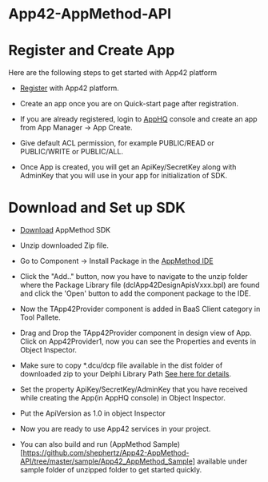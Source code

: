 # App42-AppMethod-API

# Register and Create App

Here are the following steps to get started with App42 platform

* [Register](https://apphq.shephertz.com/register) with App42 platform.

* Create an app once you are on Quick-start page after registration.

* If you are already registered, login to [AppHQ](https://apphq.shephertz.com/register/app42Login) console and create an    app from App Manager -> App Create.

* Give default ACL permission, for example PUBLIC/READ or PUBLIC/WRITE or PUBLIC/ALL.

* Once App is created, you will get an ApiKey/SecretKey along with AdminKey that you will use in your app for  initialization of SDK.

# Download and Set up SDK

* [Download](https://github.com/shephertz/App42-AppMethod-API/archive/master.zip) AppMethod SDK

* Unzip downloaded Zip file. 

* Go to Component -> Install Package in the [AppMethod IDE](http://docwiki.appmethod.com/appmethod/1.13/topics/en/Install_Component)

* Click the "Add.." button, now you have to navigate to the unzip folder where the Package Library file (dclApp42DesignApisVxxx.bpl) are found and click the 'Open' button to add the component package to the IDE. 

* Now the TApp42Provider component is added in BaaS Client category in Tool Pallete.

* Drag and Drop the TApp42Provider component in design view of App. Click on App42Provider1, now you can see the     Properties and events  in Object Inspector.

* Make sure to copy *.dcu/dcp file available in the dist folder of downloaded zip to your Delphi Library Path [See here for details](http://docwiki.embarcadero.com/RADStudio/XE6/en/Installing_Component_Packages).

* Set the property ApiKey/SecretKey/AdminKey that you have received while creating the App(in AppHQ console) in Object Inspector.

* Put the ApiVersion as 1.0 in object Inspector

* Now you are ready to use App42 services in your project.

* You can also build and run (AppMethod Sample)[https://github.com/shephertz/App42-AppMethod-API/tree/master/sample/App42_AppMethod_Sample] available under sample folder of unzipped folder to get started quickly. 
